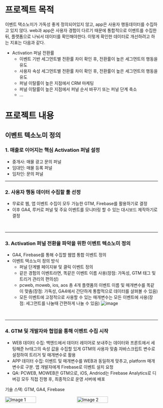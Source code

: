 # 프로젝트 목적
이벤트 택소노미가 가독성 좋게 정의되어있지 않고, app은 사용자 행동데이터를 수집하고 있지 않다. web과 app은 사용자 경험이 다르기 때문에 통합적으로 이벤트를 수집한 뒤, 플랫폼으로 나눠서 데이터를 확인해야한다. 이렇게 확인한 데이터로 개선하려고 하는 지표는 다음과 같다.
- Activation 퍼널 전환률
    - 이벤트 기반 세그먼트별 전환률 차이 확인 후, 전환률이 높은 세그먼트의 행동을 유도
    - 사용자 속성 세그먼트별 전환률 차이 확인 후, 전환률이 높은 세그먼트의 행동을 유도
    - 퍼널 이탈률이 높은 지점에서 CRM 마케팅
    - 퍼널 이탈률이 높은 지점에서 퍼널 순서 바꾸기 또는 퍼널 단계 축소
    - ...

# 프로젝트 내용
## 이벤트 텍소노미 정의
### 1. 매출로 이어지는 핵심 Activation 퍼널 설정
- 중개사: 매물 광고 문의 퍼널
- 임대인: 매물 등록 퍼널
- 임차인: 문의 퍼널

----

### 2. 사용자 행동 데이터 수집할 툴 선정
- 무료로 웹, 앱 이벤트 수집이 모두 가능한 GTM, Firebase를 활용하기로 결정
- 이후 GA4, 루커로 퍼널 및 주요 이벤트를 모니터링 할 수 있는 대시보드 제작하기로 결정
<br>

----

### 3. Activation 퍼널 전환율 파악을 위한 이벤트 텍소노미 정의
- GA4, Firebase를 통해 수집할 웹앱 통합 이벤트 정의
- 이벤트 택소노미 정의 방식
    - 퍼널 단계별 페이지뷰 및 클릭 이벤트 정의
    - 같은 경험의 이벤트라면, 똑같은 이벤트 이름 사용(장점: 가독성, GTM 태그 및 트리거 관리의 편의성)
    - pcweb, moweb, ios, aos 총 4개 플랫폼의 이벤트 이름 및 매개변수를 똑같이 맞춤(장점: 가독성, GA4에서 간단하게 통합적으로 데이터를 살펴볼 수 있음)
    - 모든 이벤트에 고정적으로 사용할 수 있는 매개변수는 모든 이벤트에 사용(장점: 세그먼트를 나눌때 간편하게 나눌 수 있음)
![image](https://github.com/user-attachments/assets/828096b3-fe88-4ffd-9085-cc6acedcb7b0)
<br>

----

### 4. GTM 및 개발자와 협업을 통해 이벤트 수집 시작
- WEB 데이터 수집: 백엔드에서 데이터 레이어로 보내주는 데이터와 프론트에서 세팅해준 hr태그의 속성 값을 수집할 있게 GTM의 사용자 맞춤 자바스크립트 변수로 설정하여 트리거 및 매개변수로 활용
- APP 데이터 수집: 이벤트 및 매개변수를 WEB과 동일하게 맞추고, platform 매개변수로 구분. 앱 개발자에게 Firebase로 이벤트 설치 요청
- QA: PCWEB, MOWEB은 GTM으로, iOS, Andriod는 Firebase Analytics로 디버깅 모두 직접 진행 후, 최종적으로 운영 서버에 배포

 기술 스택: GTM, GA4, Firebase
  
<div style="display: flex; align-items: center; gap: 10px;">
    <img src="https://github.com/user-attachments/assets/57b82158-ef1f-439f-b1dc-d5f1a276438a" alt="Image 1" style="width: 45%;"/>
    <img src="https://github.com/user-attachments/assets/7b0656c9-5519-47ba-9407-d0d638af4c83" alt="Image 2" style="width: 45%;"/>
</div>
